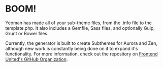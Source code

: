 # BOOM!

Yeoman has made all of your sub-theme files, from the .info file to the template.php. It also includes a Gemfile, Sass files, and optionally Gulp, Grunt or Bower files.

Currently, the generator is built to create Subthemes for Aurora and Zen, although new work is constantly being done on it to expand it's functionality. For more information, check out the repository on [Frontend United's GitHub Organization](https://github.com/frontend-united/).
